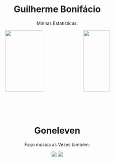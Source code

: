 <!-- Nome e Texto -->
<div>
  <h1 align="center">
    Guilherme Bonifácio
  </h1>

  <p align="center">
    Minhas Estatísticas:
  </p>
  
</div>

<!-- Link das Estatística -->
<div align="center">
    <img width="49%" height="195px" src="https://github-readme-stats.vercel.app/api?username=Goneleven&title_color=3181df&border_color=0d1118&bg_color=0d1117&count_private=true&include_all_commits=true&show_icons=true&theme=dracula&hide_border=false&show_owner=true"/>
    <img width="41%" height="195px" src="https://github-readme-stats.vercel.app/api/top-langs/?username=Goneleven&title_color=3181df&border_color=0d1118&bg_color=0d1117&theme=dracula&hide_border=false&&layout=compact"/>
</div>

<br><br><br>

<div>
  <h1 align="center">
    Goneleven
  </h1>

</div>

 <!-- Link URL -->
<div align="center"> 
  <p>
    Faço música as Vezes também:
  </p>
  <a href="https://www.youtube.com/channel/UCn1RP2lJCsUI5otG_Eta74A" target="_blank"><img src="https://img.shields.io/badge/YouTube-FF0000?style=for-the-badge&logo=youtube&logoColor=white" target="_blank"></a>
  <a href="https://www.instagram.com/goneleven_/" target="_blank"><img src="https://img.shields.io/badge/-Instagram-%23E4405F?style=for-the-badge&logo=instagram&logoColor=white" target="_blank"></a>
  <!--
  <a href = "mailto:emailquenaoseiainda@gmail.com"><img src="https://img.shields.io/badge/-Gmail-%23333?style=for-the-badge&logo=gmail&logoColor=white" target="_blank"></a>
  <a href="linkedinquenaoseisecolocoainda" target="_blank"><img src="https://img.shields.io/badge/-LinkedIn-%230077B5?style=for-the-badge&logo=linkedin&logoColor=white" target="_blank"></a>
  -->
  
</div>
